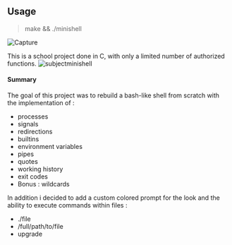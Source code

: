 ## Usage
> make && ./minishell

![Capture](https://user-images.githubusercontent.com/59654989/160000918-2aae5c61-20d6-4a6b-9985-9dfe27d3e6f3.PNG)

This is a school project done in C, with only a limited number of authorized functions.
![subjectminishell](https://user-images.githubusercontent.com/59654989/160003049-09fc6cc1-2d32-45f7-bec7-034998d6992d.PNG)

#### Summary

The goal of this project was to rebuild a bash-like shell from scratch with the implementation of :
- processes
- signals
- redirections
- builtins
- environment variables
- pipes
- quotes
- working history
- exit codes
- Bonus : wildcards

In addition i decided to add a custom colored prompt for the look and the ability to execute commands within files :
- ./file
- /full/path/to/file
- upgrade
